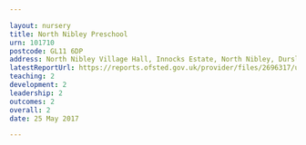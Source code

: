 ```yaml
---

layout: nursery
title: North Nibley Preschool
urn: 101710
postcode: GL11 6DP
address: North Nibley Village Hall, Innocks Estate, North Nibley, Dursley, GL11 6DP
latestReportUrl: https://reports.ofsted.gov.uk/provider/files/2696317/urn/101710.pdf
teaching: 2
development: 2
leadership: 2
outcomes: 2
overall: 2
date: 25 May 2017

---
```


